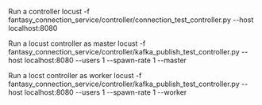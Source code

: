 Run a controller
    locust -f fantasy_connection_service/controller/connection_test_controller.py --host localhost:8080 

Run a locust controller as master
    locust -f fantasy_connection_service/controller/kafka_publish_test_controller.py --host localhost:8080 --users 1 --spawn-rate 1 --master

Run a locst controller as worker
    locust -f fantasy_connection_service/controller/kafka_publish_test_controller.py --host localhost:8080 --users 1 --spawn-rate 1 --worker
